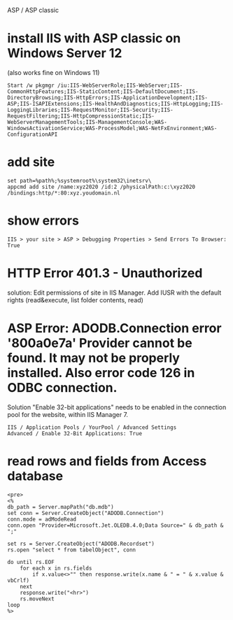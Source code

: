 ASP / ASP classic

# install IIS with ASP classic on Windows Server 12
(also works fine on Windows 11)
```batch
Start /w pkgmgr /iu:IIS-WebServerRole;IIS-WebServer;IIS-CommonHttpFeatures;IIS-StaticContent;IIS-DefaultDocument;IIS-DirectoryBrowsing;IIS-HttpErrors;IIS-ApplicationDevelopment;IIS-ASP;IIS-ISAPIExtensions;IIS-HealthAndDiagnostics;IIS-HttpLogging;IIS-LoggingLibraries;IIS-RequestMonitor;IIS-Security;IIS-RequestFiltering;IIS-HttpCompressionStatic;IIS-WebServerManagementTools;IIS-ManagementConsole;WAS-WindowsActivationService;WAS-ProcessModel;WAS-NetFxEnvironment;WAS-ConfigurationAPI
```

# add site
```batch
set path=%path%;%systemroot%\system32\inetsrv\
appcmd add site /name:xyz2020 /id:2 /physicalPath:c:\xyz2020 /bindings:http/*:80:xyz.youdomain.nl 
```

# show errors
```text
IIS > your site > ASP > Debugging Properties > Send Errors To Browser: True
```

# HTTP Error 401.3 - Unauthorized
solution: Edit permissions of site in IIS Manager. Add IUSR with the default rights (read&execute, list folder contents, read)

# ASP Error: ADODB.Connection error '800a0e7a' Provider cannot be found. It may not be properly installed. Also error code 126 in ODBC connection.
Solution "Enable 32-bit applications" needs to be enabled in the connection pool for the website, within IIS Manager 7.
```text
IIS / Application Pools / YourPool / Advanced Settings
Advanced / Enable 32-Bit Applications: True
```
# read rows and fields from Access database
```vbscript
<pre>
<%
db_path = Server.mapPath("db.mdb")
set conn = Server.CreateObject("ADODB.Connection")
conn.mode = adModeRead
conn.open "Provider=Microsoft.Jet.OLEDB.4.0;Data Source=" & db_path & ";"

set rs = Server.CreateObject("ADODB.Recordset")
rs.open "select * from tabelObject", conn

do until rs.EOF
    for each x in rs.fields
        if x.value<>"" then response.write(x.name & " = " & x.value & vbCrlf)
    next
    response.write("<hr>")
    rs.moveNext
loop
%>
```




